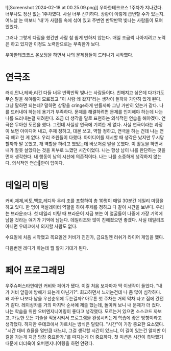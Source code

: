![[Screenshot 2024-02-18 at 00.25.09.png]]
우아한테크코스 1주차가 지나갔다.
너무나도 정신 없는 1주차였다.
사실 너무 신기하다. 상황이 이렇게 급변할 수가 있는지. 어느날 눈 떠보니 '내'가 사람들 속에 섞여 있고 주변엔 반짝반짝 빛나는 사람들이 모여 있었다.

그러나 그렇게 다짐을 했건만 사람 참 쉽게 변하지 않는다.
매일 조금씩 나아지려고 노력은 하고 있지만 이정도 노력만으로는 부족한가 보다.

우아한테크코스 온보딩을 하면서 나의 문제점들이 드러나기 시작했다. 

# 연극조

러쉬,안나,테바,리건 다들 너무 반짝반짝 빛나는 사람들이다. 친해지고 싶은데 다가가도 무슨 말을 해야할지 모르겠고 "이 사람 왜 왔지"라는 생각이 들까봐 가만히 있게 된다. 그냥 말하면 되는데? 말하면 상황을 cringe하게 만들까봐 그냥 가만히 있는거 같다. 나를 드러내야 하는데 용기가 부족하다. 문제를 해결하려면 문제를 인지해야 하는데 나는 나를 드러내는걸 꺼려한다. 조금 더 생각을 말로 표현하는 의식적인 연습을 해야겠다.
연극은 무아한 도전을 했다. 그런데 사실상 연극에 기여한 게 없다. 사실 연극이라는 과정이 보면 아이디어 내고, 주제 정하고, 대본 쓰고, 역할 정하고, 연극을 하는 건데 나는 연극 빼고 한 게 없다. 우리 조원들이 다했다. 아이디어를 제시할 때 생각은 났지만 무시당할까봐 말 못했고, 개 역할을 하려고 했었는데 바보처럼 말을 못했다. 이 활동을 하면서 내가 잘못 살았다는 것을 피부로 느꼈던 시간이었다. 나는 항상 남이 나를 판단하는 것을 먼저 생각한다. 내 행동이 남의 시선에 의존적이다. 나는 나를 소중하게 생각하지 않는다.
의식적인 연습만이 답이다.
# 데일리 미팅

커비,제제,비토,백호,레디와 우리 조를 포함하여 총 10명이 매일 30분간 데일리 미팅을 하고 있다. 한 명이 퍼실레이터 역할을 하여 주제를 정하고 다 같이 시간을 보낸다. 우리는 브라운조다. 첫 데일리 미팅 때 브라운이 지금 보는 이 얼굴들이 나중에 가장 기억에 남을 것라는 얘기가 기억에 남는다. 데일리조와 많이 친해졌으면 좋겠다. 사실 데일리조 아니면 우테코에서 의지할 사람도 없다.

수요일에 처음 시작했고 목요일엔 커비가 진진가, 금요일엔 러쉬가 라이어 게임을 했다.

다음번엔 레디가 하는데 뭘 할지 기대가 된다.

# 페어 프로그래밍

우주슈퍼스타연예인 커비와 페어가 됐다. 이걸 처음 보자마자 딱 이생각이 들었다. "내가 커비 앞길에 방해가 되는게 아닌가?". 회고하면서 느끼는건데 나 좀 많이 심각하다. 왜 자꾸 나보다 남을 우선순위에 두는걸까? 아무튼 첫 주차는 거의 막차 타고 집에 갔던거 같다. 레이싱카를 거의 마지막 순서에 제출 했는데, 돌이켜 보니 내 문제가 더 컸다. 
나는 학습을 위한 오버엔지니어링이 좋다고 생각했다. 모르는거 있으면 소스코드 까보고, 가능한 모든 기술을 적용시켜서 프로그램을 완성시키는게 학습에 좋은 방향이라고 생각했다. 하지만 우테코에서 가르치는 방식은 달랐다. "시간"이 가장 중요한 요소였다. "시간 대비 효율을 얼만큼 내느냐, 그걸 생각할 시간이 있느냐, 이 길이 있는건 알지만 이 길을 가는게 지금 당장 중요한가."를 따지는게 더 중요하다. 첫 미션은 시간이 촉박했기 때문에 더더욱이 오버엔지니어링을 하면 안됐다.
